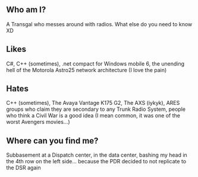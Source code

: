 ## Who am I?
 A Transgal who messes around with radios. What else do you need to know XD

Likes
-------
C#, C++ (sometimes), .net compact for Windows mobile 6, the unending hell of the Motorola Astro25 network architecture (I love the pain)

Hates
------
C++ (sometimes), The Avaya Vantage K175 G2, The AXS (iykyk), ARES groups who claim they are secondary to any Trunk Radio System, people who think a Civil War is a good idea (I mean common, it was one of the worst Avengers movies...)

Where can you find me?
------
Subbasement at a Dispatch center, in the data center, bashing my head in the 4th row on the left side... because the PDR decided to not replicate to the DSR again
